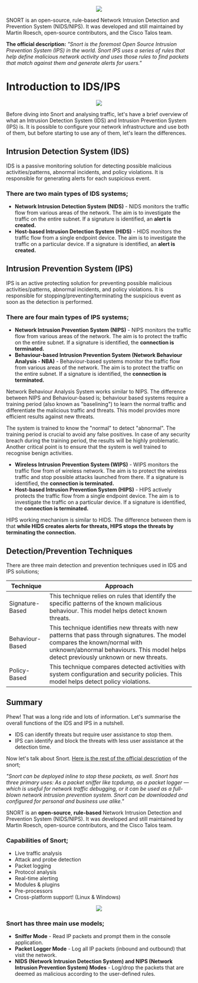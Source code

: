 <p align='center'>
  <img src=https://user-images.githubusercontent.com/80647611/213654342-ac60a7a3-d4cc-4a9b-a4f5-04be3f5f0995.png>
</p>

SNORT is an open-source, rule-based Network Intrusion Detection and Prevention System (NIDS/NIPS). It was developed and still maintained by Martin Roesch, open-source contributors, and the Cisco Talos team. 

**The official description:** *"Snort is the foremost Open Source Intrusion Prevention System (IPS) in the world. Snort IPS uses a series of rules that help define malicious network activity and uses those rules to find packets that match against them and generate alerts for users."*

# Introduction to IDS/IPS

<p align='center'>
  <img src=https://user-images.githubusercontent.com/80647611/213655552-813693b8-c5db-426d-b0cc-1219966660e1.png>
</p

Before diving into Snort and analysing traffic, let's have a brief overview of what an Intrusion Detection System (IDS) and Intrusion Prevention System (IPS) is. It is possible to configure your network infrastructure and use both of them, but before starting to use any of them, let's learn the differences.
  
## Intrusion Detection System (IDS)

IDS is a passive monitoring solution for detecting possible malicious activities/patterns, abnormal incidents, and policy violations. It is responsible for generating alerts for each suspicious event. 

### There are two main types of IDS systems;

* **Network Intrusion Detection System (NIDS)** - NIDS monitors the traffic flow from various areas of the network. The aim is to investigate the traffic on the entire subnet. If a signature is identified, an **alert is created.**
* **Host-based Intrusion Detection System (HIDS)** - HIDS monitors the traffic flow from a single endpoint device. The aim is to investigate the traffic on a particular device. If a signature is identified, an **alert is created.**
  
## Intrusion Prevention System (IPS)
IPS is an active protecting solution for preventing possible malicious activities/patterns, abnormal incidents, and policy violations. It is responsible for stopping/preventing/terminating the suspicious event as soon as the detection is performed.

### There are four main types of IPS systems;

* **Network Intrusion Prevention System (NIPS)** - NIPS monitors the traffic flow from various areas of the network. The aim is to protect the traffic on the entire subnet. If a signature is identified, the **connection is terminated.**
* **Behaviour-based Intrusion Prevention System (Network Behaviour Analysis - NBA)** - Behaviour-based systems monitor the traffic flow from various areas of the network. The aim is to protect the traffic on the entire subnet. If a signature is identified, the **connection is terminated.**

Network Behaviour Analysis System works similar to NIPS. The difference between NIPS and Behaviour-based is; behaviour based systems require a training period (also known as "baselining") to learn the normal traffic and differentiate the malicious traffic and threats. This model provides more efficient results against new threats.

The system is trained to know the "normal" to detect "abnormal". The training period is crucial to avoid any false positives. In case of any security breach during the training period, the results will be highly problematic. Another critical point is to ensure that the system is well trained to recognise benign activities. 
  
* **Wireless Intrusion Prevention System (WIPS)** - WIPS monitors the traffic flow from of wireless network. The aim is to protect the wireless traffic and stop possible attacks launched from there. If a signature is identified, the **connection is terminated.**
* **Host-based Intrusion Prevention System (HIPS)** - HIPS actively protects the traffic flow from a single endpoint device. The aim is to investigate the traffic on a particular device. If a signature is identified, the **connection is terminated.**

HIPS working mechanism is similar to HIDS. The difference between them is that **while HIDS creates alerts for threats, HIPS stops the threats by terminating the connection.**
  
## Detection/Prevention Techniques

There are three main detection and prevention techniques used in IDS and IPS solutions;

|Technique| Approach |
|-----------|---------|
| Signature-Based | This technique relies on rules that identify the specific patterns of the known malicious behaviour. This model helps detect known threats. |
| Behaviour-Based | This technique identifies new threats with new patterns that pass through signatures. The model compares the known/normal with unknown/abnormal behaviours. This model helps detect previously unknown or new threats. |
| Policy-Based | This technique compares detected activities with system configuration and security policies. This model helps detect policy violations. |
  
## Summary

Phew! That was a long ride and lots of information. Let's summarise the overall functions of the IDS and IPS in a nutshell.

* IDS can identify threats but require user assistance to stop them.
* IPS can identify and block the threats with less user assistance at the detection time.
  
Now let's talk about Snort. [Here is the rest of the official description](https://www.snort.org/) of the snort;

*"Snort can be deployed inline to stop these packets, as well. Snort has three primary uses: As a packet sniffer like tcpdump, as a packet logger — which is useful for network traffic debugging, or it can be used as a full-blown network intrusion prevention system. Snort can be downloaded and configured for personal and business use alike."*

SNORT is an **open-source**, **rule-based** Network Intrusion Detection and Prevention System (NIDS/NIPS). It was developed and still maintained by Martin Roesch, open-source contributors, and the Cisco Talos team. 

### Capabilities of Snort;

* Live traffic analysis
* Attack and probe detection
* Packet logging
* Protocol analysis
* Real-time alerting
* Modules & plugins
* Pre-processors
* Cross-platform support! (Linux & Windows)
<p align='center'>
  <img src=https://user-images.githubusercontent.com/80647611/213658887-6380eaff-29f7-4075-970c-bcdc467dd027.png>
</p>

### Snort has three main use models;

* **Sniffer Mode** - Read IP packets and prompt them in the console application.
* **Packet Logger Mode** - Log all IP packets (inbound and outbound) that visit the network.
* **NIDS (Network Intrusion Detection System)  and NIPS (Network Intrusion Prevention System) Modes** - Log/drop the packets that are deemed as malicious according to the user-defined rules.
